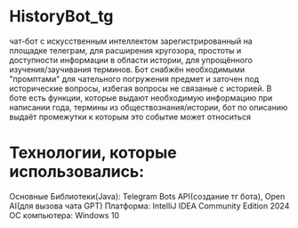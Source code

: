 # HistoryBot_tg
чат-бот с искусственным интеллектом зарегистрированный на площадке телеграм, для расширения кругозора, простоты и доступности информации в области истории, для упрощённого изучения/заучивания терминов.
Бот снабжён необходимыми "промптами" для чательного погружения предмет и заточен под исторические вопросы, избегая вопросы не связаные с историей.
В боте есть функции, которые выдают необходимую информацию при написании года, термины из обществознания/истории, бот по описанию выдаёт промежутки к которым это событие может относиться 
# Технологии, которые использовались:
Основные Библиотеки(Java): Telegram Bots API(создание тг бота), Open AI(для вызова чата GPT)
Платформа: IntelliJ IDEA Community Edition 2024
ОС компьютера: Windows 10
